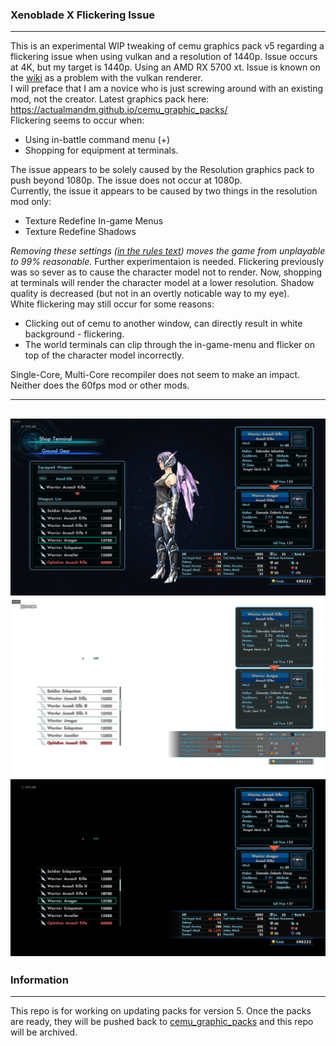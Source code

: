 ### Xenoblade X Flickering Issue
------
This is an experimental WIP tweaking of cemu graphics pack v5 regarding a flickering issue when using vulkan and a resolution of 1440p. Issue occurs at 4K, but my target is 1440p. Using an AMD RX 5700 xt. Issue is known on the [wiki](https://wiki.cemu.info/wiki/Xenoblade_Chronicles_X#Screen-Wide_Flicker) as a problem with the vulkan renderer.
\
I will preface that I am a novice who is just screwing around with an existing mod, not the creator. Latest graphics pack here: https://actualmandm.github.io/cemu_graphic_packs/
\
Flickering seems to occur when:
- Using in-battle command menu (+)
- Shopping for equipment at terminals.

The issue appears to be solely caused by the Resolution graphics pack to push beyond 1080p. The issue does not occur at 1080p. 
\
Currently, the issue it appears to be caused by two things in the resolution mod only:
- Texture Redefine In-game Menus
- Texture Redefine Shadows

_Removing these settings ([in the rules text](https://github.com/chrisbrasington/xcx_vulkan_resolution_flicker_1440p_fix/blob/master/src/XenobladeX/Graphics/rules.txt)) moves the game from unplayable to 99% reasonable._ Further experimentaion is needed. 
Flickering previously was so sever as to cause the character model not to render. Now, shopping at terminals will render the character model at a lower resolution. Shadow quality is decreased (but not in an overtly noticable way to my eye). 
\
White flickering may still occur for some reasons:
- Clicking out of cemu to another window, can directly result in white background - flickering. 
- The world terminals can clip through the in-game-menu and flicker on top of the character model incorrectly.

Single-Core, Multi-Core recompiler does not seem to make an impact. Neither does the 60fps mod or other mods.

------
![Fix](img/render_low.png)
![Flicker Bug](img/render_flicker_white.png)
![Flicker Bug](img/render_flicker_black.png)
------
### Information
------
This repo is for working on updating packs for version 5. Once the packs are ready, they will be pushed back to [cemu_graphic_packs](https://github.com/slashiee/cemu_graphic_packs) and this repo will be archived.